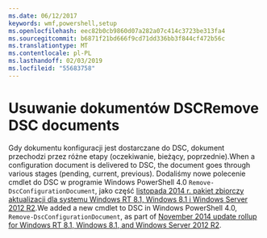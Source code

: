 ```yaml
---
ms.date: 06/12/2017
keywords: wmf,powershell,setup
ms.openlocfilehash: eec82b0cb9860d07a282a07c414c3723be313fa4
ms.sourcegitcommit: b6871f21bd666f9cd71dd336bb3f844cf472b56c
ms.translationtype: MT
ms.contentlocale: pl-PL
ms.lasthandoff: 02/03/2019
ms.locfileid: "55683758"
---
```

# <a name="remove-dsc-documents"></a><span data-ttu-id="2e8d2-102">Usuwanie dokumentów DSC</span><span class="sxs-lookup"><span data-stu-id="2e8d2-102">Remove DSC documents</span></span>

<span data-ttu-id="2e8d2-103">Gdy dokumentu konfiguracji jest dostarczane do DSC, dokument przechodzi przez różne etapy (oczekiwanie, bieżący, poprzednie).</span><span class="sxs-lookup"><span data-stu-id="2e8d2-103">When a configuration document is delivered to DSC, the document goes through various stages (pending, current, previous).</span></span> <span data-ttu-id="2e8d2-104">Dodaliśmy nowe polecenie cmdlet do DSC w programie Windows PowerShell 4.0 `Remove-DscConfigurationDocument`, jako część [listopada 2014 r. pakiet zbiorczy aktualizacji dla systemu Windows RT 8.1, Windows 8.1 i Windows Server 2012 R2](https://support.microsoft.com/kb/3000850).</span><span class="sxs-lookup"><span data-stu-id="2e8d2-104">We added a new cmdlet to DSC in Windows PowerShell 4.0, `Remove-DscConfigurationDocument`, as part of [November 2014 update rollup for Windows RT 8.1, Windows 8.1, and Windows Server 2012 R2](https://support.microsoft.com/kb/3000850).</span></span>
